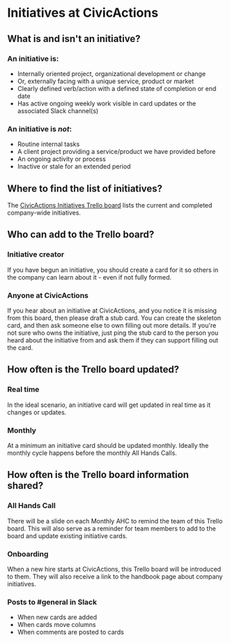 # Initiatives at CivicActions

## What is and isn't an initiative?

### An initiative is:

- Internally oriented project, organizational development or change
- Or, externally facing with a unique service, product or market
- Clearly defined verb/action with a defined state of completion or end date
- Has active ongoing weekly work visible in card updates or the associated Slack channel(s)

### An initiative is _not_:

- Routine internal tasks
- A client project providing a service/product we have provided before
- An ongoing activity or process
- Inactive or stale for an extended period

## Where to find the list of initiatives?

The [CivicActions Initiatives Trello board](https://trello.com/b/Ost5OImO/civicactions-initiatives) lists the current and completed company-wide initiatives.

## Who can add to the Trello board?

### Initiative creator

If you have begun an initiative, you should create a card for it so others in the company can learn about it - even if not fully formed.

### Anyone at CivicActions

If you hear about an initiative at CivicActions, and you notice it is missing from this board, then please draft a stub card. You can create the skeleton card, and then ask someone else to own filling out more details. If you're not sure who owns the initiative, just ping the stub card to the person you heard about the initiative from and ask them if they can support filling out the card.

## How often is the Trello board updated?

### Real time

In the ideal scenario, an initiative card will get updated in real time as it changes or updates.

### Monthly

At a minimum an initiative card should be updated monthly. Ideally the monthly cycle happens before the monthly All Hands Calls.

## How often is the Trello board information shared?

### All Hands Call

There will be a slide on each Monthly AHC to remind the team of this Trello board. This will also serve as a reminder for team members to add to the board and update existing initiative cards.

### Onboarding

When a new hire starts at CivicActions, this Trello board will be introduced to them. They will also receive a link to the handbook page about company initiatives.

### Posts to #general in Slack

- When new cards are added
- When cards move columns
- When comments are posted to cards

